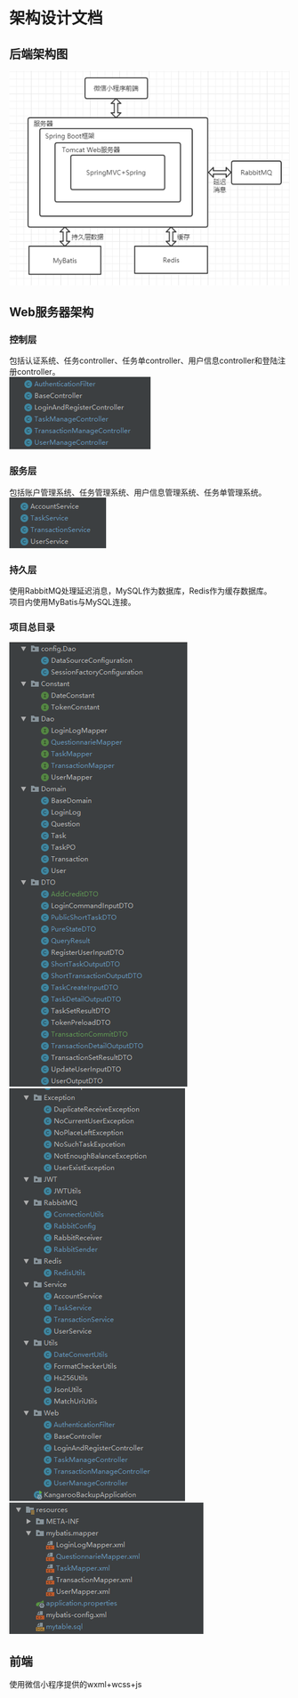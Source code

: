 ﻿# 架构设计文档

## 后端架构图
![架构图](/images/04-jiagou.png)  

## Web服务器架构
### 控制层

包括认证系统、任务controller、任务单controller、用户信息controller和登陆注册controller。  
![架构图](/images/04-con.png)  

### 服务层

包括账户管理系统、任务管理系统、用户信息管理系统、任务单管理系统。  
![架构图](/images/04-ser.png)   

### 持久层

使用RabbitMQ处理延迟消息，MySQL作为数据库，Redis作为缓存数据库。  
项目内使用MyBatis与MySQL连接。

### 项目总目录

![架构图](/images/04-mulu1.png)  
![架构图](/images/04-mulu2.png)  
![架构图](/images/04-mulu3.png)  

## 前端
使用微信小程序提供的wxml+wcss+js